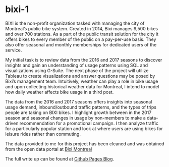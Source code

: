 # bixi-1

BIXI is the non-profit organization tasked with managing the city of Montreal’s public bike system. Created in 2014, Bixi manages 9,500 bikes and over 700 stations. As a part of the public transit solution for the city it offers bikes to every member of the public on a pay-per-use basis. They also offer seasonal and monthly memberships for dedicated users of the service. 

My initial task is to review data from the 2016 and 2017 seasons to discover insights and gain an understanding of usage patterns using SQL and visualizations using G-Suite. The next phase of the project will utilize Tableau to create visualizations and answer questions may be posed by Bixi’s management team. Intuitively, weather can play a role in bike usage and upon collecting historical weather data for Montreal, I intend to model how daily weather affects bike usage in a third post. 

The data from the 2016 and 2017 seasons offers insights into seasonal usage demand, inbound/outbound traffic patterns, and the types of trips people are taking on BIXI bikes. I highlight growth between in the 2017 season and seasonal changes in usage by non-members to make a data-driven recommendation for a promotional campaign. I then analyze traffic for a particularly popular station and look at where users are using bikes for leisure rides rather than commuting.

The data  provided to me for this project has been cleaned and was obtained from the open data portal at [Bixi Montreal](https://www.bixi.com/en/open-data)

The full write up can be found at [Github Pages Blog](https://russ-kibat.github.io/Bixi-1). 
